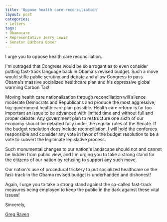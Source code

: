 ```yaml
---
title: 'Oppose health care reconciliation'
layout: post
categories:
- Letters
tags:
- Obamacare
- Representative Jerry Lewis
- Senator Barbara Boxer
---
```


I urge you to oppose health care reconciliation.  
  
I'm outraged that Congress would be so arrogant as to even consider putting fast-track language back in Obama's revised budget. Such a move would stifle public scrutiny and debate and allow Congress to pass Obama's massive socialized healthcare plan and his oppressive global warming Carbon Tax!

Moving health care nationalization through reconciliation will silence moderate Democrats and Republicans and produce the most aggressive, big-government health care plan possible. Health care reform is far too important an issue to be advanced with limited time and without full and proper debate. Any government plan to restructure one sixth of our economy should be debated fully under the regular rules of the Senate. If the budget resolution does include reconciliation, I will hold the conferees responsible and consider any vote in favor of the budget resolution to be a vote to subvert the legitimate legislative process.

Such monumental changes to our nation's landscape should not and cannot be hidden from public view, and I'm urging you to take a strong stand for the citizens of our nation by refusing to support any such move.

Our nation's use of procedural trickery to put socialized healthcare on the fast-track in the Obama revised budget is underhanded and dishonest!

Again, I urge you to take a strong stand against the so-called fast-track measures being employed to keep the public in the dark against these vital issues!

Sincerely,

[Greg Raven](https://www.gregraven.org/)
